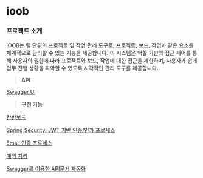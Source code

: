# ioob

### 프로젝트 소개

IOOB는 팀 단위의 프로젝트 및 작업 관리 도구로, 프로젝트, 보드, 작업과 같은 요소를 체계적으로 관리할 수 있는 기능을 제공합니다. 
이 시스템은 역할 기반의 접근 제어를 통해 사용자의 권한에 따라 프로젝트와 보드, 작업에 대한 접근을 제한하며, 사용자가 쉽게 업무 진행 상황을 파악할 수 있도록 시각적인 관리 도구를 제공합니다.

> **API**
> 

[Swagger UI](https://zircon-flier-138.notion.site/Swagger-UI-13c3b5b1b689805a94e0de1492a1d6e0)

> **구현 기능**
> 

[칸반보드](https://zircon-flier-138.notion.site/604fa662819245dca51f4cc624a15100)

[Spring Security, JWT 기반 인증/인가 프로세스](https://zircon-flier-138.notion.site/Spring-Security-JWT-13c3b5b1b68980ffb686c5f22018b420)

[Email 인증 프로세스](https://zircon-flier-138.notion.site/Email-dcba921aeeac40139b96842aada50a09)

[예외 처리](https://zircon-flier-138.notion.site/f2f7ea1f6f7949b596d8df3956a7feb2)

[Swagger를 이용한 API문서 자동화](https://zircon-flier-138.notion.site/Swagger-API-26144ef190bd42439dc2a46a0856b8f8)
